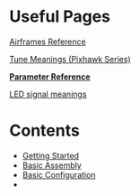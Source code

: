 # Useful Pages

[Airframes Reference](https://docs.px4.io/main/en/airframes/airframe_reference.html)

[Tune Meanings (Pixhawk Series)](https://docs.px4.io/main/en/getting_started/tunes.html)

**[Parameter Reference](https://docs.px4.io/main/en/advanced_config/parameter_reference.html)**

[LED signal meanings](https://docs.px4.io/main/en/getting_started/led_meanings.html)

# Contents

* [Getting Started](./Getting_started.md)
* [Basic Assembly](./Basic_assembly.md)
* [Basic Configuration](./Basic_configuration.md)
* 
